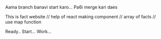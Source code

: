 Aama branch banavi start karo... Pa6i merge kari daes

This is fact website 
// help of react making component
// array of facts
// use map function

Ready.. Start... Work... 
